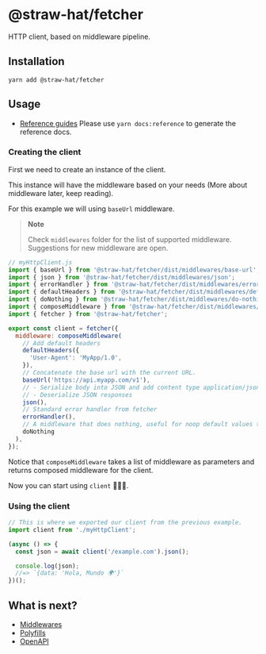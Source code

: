 # @straw-hat/fetcher

HTTP client, based on middleware pipeline.

## Installation

```shell
yarn add @straw-hat/fetcher
```

## Usage

- [Reference guides](./docs/reference/index.html) Please use `yarn docs:reference`
  to generate the reference docs.

### Creating the client

First we need to create an instance of the client.

This instance will have the middleware based on your needs (More about
middleware later, keep reading).

For this example we will using `baseUrl` middleware.

> **Note**
>
> Check `middlewares` folder for the list of supported middleware. Suggestions
> for new middleware are open.

```javascript
// myHttpClient.js
import { baseUrl } from '@straw-hat/fetcher/dist/middlewares/base-url';
import { json } from '@straw-hat/fetcher/dist/middlewares/json';
import { errorHandler } from '@straw-hat/fetcher/dist/middlewares/error-handler';
import { defaultHeaders } from '@straw-hat/fetcher/dist/middlewares/default-headers';
import { doNothing } from '@straw-hat/fetcher/dist/middlewares/do-nothing';
import { composeMiddleware } from '@straw-hat/fetcher/dist/middlewares/middleware';
import { fetcher } from '@straw-hat/fetcher';

export const client = fetcher({
  middleware: composeMiddleware(
    // Add default headers
    defaultHeaders({
      'User-Agent': 'MyApp/1.0',
    }),
    // Concatenate the base url with the current URL.
    baseUrl('https://api.myapp.com/v1'),
    // - Serialize body into JSON and add content type application/json
    // - Deserialize JSON responses
    json(),
    // Standard error handler from fetcher
    errorHandler(),
    // A middleware that does nothing, useful for noop default values thou
    doNothing
  ),
});
```

Notice that `composeMiddleware` takes a list of middleware as parameters and
returns composed middleware for the client.

Now you can start using `client` 🎸🎉🎊.

### Using the client

```javascript
// This is where we exported our client from the previous example.
import client from './myHttpClient';

(async () => {
  const json = await client('/example.com').json();

  console.log(json);
  //=> `{data: 'Hola, Mundo 🌍'}`
})();
```

## What is next?

- [Middlewares](docs/middlewares.md)
- [Polyfills](docs/polyfills.md)
- [OpenAPI](docs/openapi.md)
